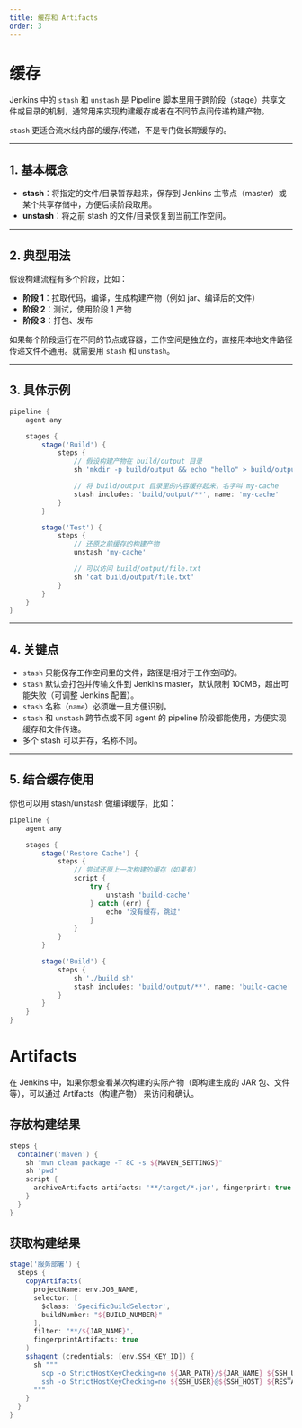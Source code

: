 ```yaml
---
title: 缓存和 Artifacts
order: 3
---
```


# 缓存

Jenkins 中的 `stash` 和 `unstash` 是 Pipeline 脚本里用于跨阶段（stage）共享文件或目录的机制，通常用来实现构建缓存或者在不同节点间传递构建产物。

`stash` 更适合流水线内部的缓存/传递，不是专门做长期缓存的。

---

## 1. 基本概念

* **stash**：将指定的文件/目录暂存起来，保存到 Jenkins 主节点（master）或某个共享存储中，方便后续阶段取用。
* **unstash**：将之前 stash 的文件/目录恢复到当前工作空间。

---

## 2. 典型用法

假设构建流程有多个阶段，比如：

* **阶段 1**：拉取代码，编译，生成构建产物（例如 jar、编译后的文件）
* **阶段 2**：测试，使用阶段 1 产物
* **阶段 3**：打包、发布

如果每个阶段运行在不同的节点或容器，工作空间是独立的，直接用本地文件路径传递文件不通用。就需要用 `stash` 和 `unstash`。

---

## 3. 具体示例

```groovy
pipeline {
    agent any

    stages {
        stage('Build') {
            steps {
                // 假设构建产物在 build/output 目录
                sh 'mkdir -p build/output && echo "hello" > build/output/file.txt'

                // 将 build/output 目录里的内容缓存起来，名字叫 my-cache
                stash includes: 'build/output/**', name: 'my-cache'
            }
        }

        stage('Test') {
            steps {
                // 还原之前缓存的构建产物
                unstash 'my-cache'

                // 可以访问 build/output/file.txt
                sh 'cat build/output/file.txt'
            }
        }
    }
}
```

---

## 4. 关键点

* `stash` 只能保存工作空间里的文件，路径是相对于工作空间的。
* `stash` 默认会打包并传输文件到 Jenkins master，默认限制 100MB，超出可能失败（可调整 Jenkins 配置）。
* `stash` 名称（`name`）必须唯一且方便识别。
* `stash` 和 `unstash` 跨节点或不同 agent 的 pipeline 阶段都能使用，方便实现缓存和文件传递。
* 多个 stash 可以并存，名称不同。

---

## 5. 结合缓存使用

你也可以用 stash/unstash 做编译缓存，比如：

```groovy
pipeline {
    agent any

    stages {
        stage('Restore Cache') {
            steps {
                // 尝试还原上一次构建的缓存（如果有）
                script {
                    try {
                        unstash 'build-cache'
                    } catch (err) {
                        echo '没有缓存，跳过'
                    }
                }
            }
        }

        stage('Build') {
            steps {
                sh './build.sh'
                stash includes: 'build/output/**', name: 'build-cache'
            }
        }
    }
}
```

# Artifacts

在 Jenkins 中，如果你想查看某次构建的实际产物（即构建生成的 JAR 包、文件等），可以通过 Artifacts（构建产物） 来访问和确认。

## 存放构建结果

```groovy
steps {
  container('maven') {
    sh "mvn clean package -T 8C -s ${MAVEN_SETTINGS}"
    sh 'pwd'
    script {
      archiveArtifacts artifacts: '**/target/*.jar', fingerprint: true
    }
  }
}
```

## 获取构建结果

```groovy
stage('服务部署') {
  steps {
    copyArtifacts(
      projectName: env.JOB_NAME,
      selector: [
        $class: 'SpecificBuildSelector',
        buildNumber: "${BUILD_NUMBER}"
      ],
      filter: "**/${JAR_NAME}",
      fingerprintArtifacts: true
    )
    sshagent (credentials: [env.SSH_KEY_ID]) {
      sh """
        scp -o StrictHostKeyChecking=no ${JAR_PATH}/${JAR_NAME} ${SSH_USER}@${SSH_HOST}:${SSH_COPY_PATH}
        ssh -o StrictHostKeyChecking=no ${SSH_USER}@${SSH_HOST} ${RESTART}
      """
    }
  }
}
```
